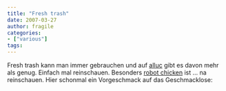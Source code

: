 ```yaml
---
title: "Fresh trash"
date: 2007-03-27
author: fragile
categories:
- ["various"]
tags:
---
```

Fresh trash kann man immer gebrauchen und auf <a href="http://www.alluc.org" title="alluc" target="_blank">alluc</a> gibt es davon mehr als genug. Einfach mal reinschauen. Besonders <a href="http://www3.alluc.org/alluc/cartoons.html?action=getviewcategory&amp;category_uid=399" title="robot chicken" target="_blank">robot chicken</a> ist ... na reinschauen. Hier schonmal ein Vorgeschmack auf das Geschmacklose:

<div><object width="425" height="335"><param name="movie" value="http://www.dailymotion.com/swf/4Rja0tzUUZMbp12tg"></param><param name="allowfullscreen" value="true"></param><embed src="http://www.dailymotion.com/swf/4Rja0tzUUZMbp12tg" type="application/x-shockwave-flash" width="425" height="335" allowfullscreen="true"></embed></object><br /></div>